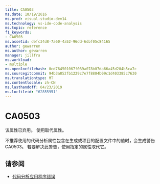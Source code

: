```yaml
---
title: CA0503
ms.date: 10/19/2016
ms.prod: visual-studio-dev14
ms.technology: vs-ide-code-analysis
ms.topic: reference
f1_keywords:
- CA0503
ms.assetid: defc34d8-7a60-4a52-96dd-6dbf05c84165
author: gewarren
ms.author: gewarren
manager: jillfra
ms.workload:
- multiple
ms.openlocfilehash: 0cd764501067f039a078b07da66a45d204b5ca7c
ms.sourcegitcommit: 94b3a052fb1229c7e7f8804b09c1d403385c7630
ms.translationtype: MT
ms.contentlocale: zh-CN
ms.lasthandoff: 04/23/2019
ms.locfileid: "62855951"
---
```

# <a name="ca0503"></a>CA0503

该属性已弃用。 使用取代属性。

不推荐使用的代码分析属性包含在生成或项目的配置文件中的值时，会生成警告 CA0503。 若要解决此警告，使用指定的属性取代它。

## <a name="see-also"></a>请参阅

- [代码分析应用程序错误](../code-quality/code-analysis-application-errors.md)
